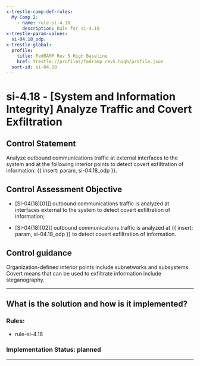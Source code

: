 ```yaml
---
x-trestle-comp-def-rules:
  My Comp 2:
    - name: rule-si-4.18
      description: Rule for si-4.18
x-trestle-param-values:
  si-04.18_odp:
x-trestle-global:
  profile:
    title: FedRAMP Rev 5 High Baseline
    href: trestle://profiles/fedramp_rev5_high/profile.json
  sort-id: si-04.18
---
```


# si-4.18 - \[System and Information Integrity\] Analyze Traffic and Covert Exfiltration

## Control Statement

Analyze outbound communications traffic at external interfaces to the system and at the following interior points to detect covert exfiltration of information: {{ insert: param, si-04.18_odp }}.

## Control Assessment Objective

- \[SI-04(18)[01]\] outbound communications traffic is analyzed at interfaces external to the system to detect covert exfiltration of information;

- \[SI-04(18)[02]\] outbound communications traffic is analyzed at {{ insert: param, si-04.18_odp }} to detect covert exfiltration of information.

## Control guidance

Organization-defined interior points include subnetworks and subsystems. Covert means that can be used to exfiltrate information include steganography.

______________________________________________________________________

## What is the solution and how is it implemented?

<!-- For implementation status enter one of: implemented, partial, planned, alternative, not-applicable -->

<!-- Note that the list of rules under ### Rules: is read-only and changes will not be captured after assembly to JSON -->

<!-- Add control implementation description here for control: si-4.18 -->

### Rules:

  - rule-si-4.18

### Implementation Status: planned

______________________________________________________________________
